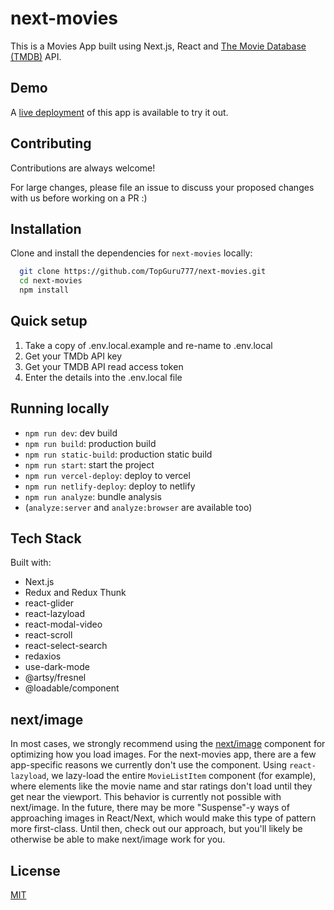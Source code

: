 # next-movies

This is a Movies App built using Next.js, React and [The Movie Database (TMDB)](https://www.themoviedb.org/) API.

## Demo

A [live deployment](https://movies.zaps.dev) of this app is available to try it out.

## Contributing

Contributions are always welcome!

For large changes, please file an issue to discuss your proposed changes with us before working on a PR :)

## Installation

Clone and install the dependencies for `next-movies` locally:

```bash
  git clone https://github.com/TopGuru777/next-movies.git
  cd next-movies
  npm install
```

## Quick setup

1. Take a copy of .env.local.example and re-name to .env.local
2. Get your TMDb API key
3. Get your TMDB API read access token
4. Enter the details into the .env.local file

## Running locally

- `npm run dev`: dev build
- `npm run build`: production build
- `npm run static-build`: production static build
- `npm run start`: start the project
- `npm run vercel-deploy`: deploy to vercel
- `npm run netlify-deploy`: deploy to netlify
- `npm run analyze`: bundle analysis
- (`analyze:server` and `analyze:browser` are available too)

## Tech Stack

Built with:

- Next.js
- Redux and Redux Thunk
- react-glider
- react-lazyload
- react-modal-video
- react-scroll
- react-select-search
- redaxios
- use-dark-mode
- @artsy/fresnel
- @loadable/component

## next/image

In most cases, we strongly recommend using the [next/image](https://nextjs.org/docs/api-reference/next/image) component for optimizing how you load images. For the next-movies app, there are a few app-specific reasons we currently don't use the component. Using `react-lazyload`, we lazy-load the entire `MovieListItem` component (for example), where elements like the movie name and star ratings don't load until they get near the viewport. This behavior is currently not possible with next/image. In the future, there may be more "Suspense"-y ways of approaching images in React/Next, which would make this type of pattern more first-class. Until then, check out our approach, but you'll likely be otherwise be able to make next/image work for you.

## License

[MIT](https://choosealicense.com/licenses/mit/)
